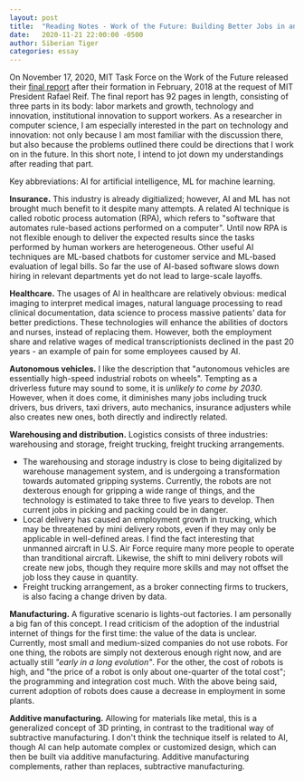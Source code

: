 ```yaml
---
layout: post
title:  "Reading Notes - Work of the Future: Building Better Jobs in an Age of Intelligent Machines"
date:   2020-11-21 22:00:00 -0500
author: Siberian Tiger
categories: essay
---
```


On November 17, 2020, MIT Task Force on the Work of the Future released their [final report](http://workofthefuture.mit.edu/wp-content/uploads/2020/11/2020-Final-Report.pdf) after their formation in February, 2018 at the request of MIT President Rafael Reif. The final report has 92 pages in length, consisting of three parts in its body: labor markets and growth, technology and innovation, institutional innovation to support workers. As a researcher in computer science, I am especially interested in the part on technology and innovation: not only because I am most familiar with the discussion there, but also because the problems outlined there could be directions that I work on in the future. In this short note, I intend to jot down my understandings after reading that part. 

Key abbreviations: AI for artificial intelligence, ML for machine learning.

**Insurance.** This industry is already digitialized; however, AI and ML has not brought much benefit to it despite many attempts. A related AI technique is called robotic process automation (RPA), which refers to "software that automates rule-based actions performed on a computer". Until now RPA is not flexible enough to deliver the expected results since the tasks performed by human workers are heterogeneous. Other useful AI techniques are ML-based chatbots for customer service and ML-based evaluation of legal bills. So far the use of AI-based software slows down hiring in relevant departments yet do not lead to large-scale layoffs.

**Healthcare.** The usages of AI in healthcare are relatively obvious: medical imaging to interpret medical images, natural language processing to read clinical documentation, data science to process massive patients' data for better predictions. These technologies will enhance the abilities of doctors and nurses, instead of replacing them. However, both the employment share and relative wages of medical transcriptionists declined in the past 20 years - an example of pain for some employees caused by AI.

**Autonomous vehicles.** I like the description that "autonomous vehicles are essentially high-speed industrial robots on wheels". Tempting as a driverless future may sound to some, it is *unlikely to come by 2030*. However, when it does come, it diminishes many jobs including truck drivers, bus drivers, taxi drivers, auto mechanics, insurance adjusters while also creates new ones, both directly and indirectly related. 

**Warehousing and distribution.** Logistics consists of three industries: warehousing and storage, freight trucking, freight trucking arrangements. 
- The warehousing and storage industry is close to being digitalized by warehouse management system, and is undergoing a transformation towards automated gripping systems. Currently, the robots are not dexterous enough for gripping a wide range of things, and the technology is estimated to take three to five years to develop. Then current jobs in picking and packing could be in danger. 
- Local delivery has caused an employment growth in trucking, which may be threatened by mini delivery robots, even if they may only be applicable in well-defined areas. I find the fact interesting that unmanned aircraft in U.S. Air Force require many more people to operate than tranditional aircraft. Likewise, the shift to mini delivery robots will create new jobs, though they require more skills and may not offset the job loss they cause in quantity. 
- Freight trucking arrangement, as a broker connecting firms to truckers, is also facing a change driven by data.

**Manufacturing.** A figurative scenario is lights-out factories. I am personally a big fan of this concept. I read criticism of the adoption of the industrial internet of things for the first time: the value of the data is unclear. Currently, most small and medium-sized companies do not use robots. For one thing, the robots are simply not dexterous enough right now, and are actually still *"early in a long evolution"*. For the other, the cost of robots is high, and "the price of a robot is only about one-quarter of the total cost"; the programming and integration cost much. With the above being said, current adoption of robots does cause a decrease in employment in some plants.

**Additive manufacturing.** Allowing for materials like metal, this is a generalized concept of 3D printing, in contrast to the traditional way of subtractive manufacturing. I don't think the technique itself is related to AI, though AI can help automate complex or customized design, which can then be built via additive manufacturing. Additive manufacturing complements, rather than replaces, subtractive manufacturing.
